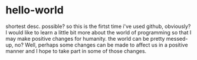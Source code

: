 # hello-world
shortest desc. possible? 
so this is the firtst time i've used github, obviously? 
I would like to learn a little bit more about the world of programming so that I may make positive changes for humanity. the world can be pretty messed-up, no? Well, perhaps some changes can be made to affect us in a positive manner and I hope to take part in some of those changes.
